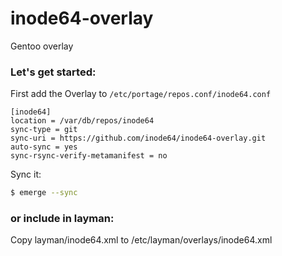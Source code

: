 # inode64-overlay

Gentoo overlay

### Let's get started:

First add the Overlay to `/etc/portage/repos.conf/inode64.conf`

```
[inode64]
location = /var/db/repos/inode64
sync-type = git
sync-uri = https://github.com/inode64/inode64-overlay.git
auto-sync = yes
sync-rsync-verify-metamanifest = no
```

Sync it:

```sh
$ emerge --sync
```

### or include in layman:

Copy layman/inode64.xml to /etc/layman/overlays/inode64.xml
